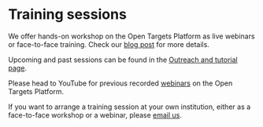 # Training sessions

We offer hands-on workshop on the Open Targets Platform as live webinars or face-to-face training. Check our [blog post](https://blog.opentargets.org/outreach-in-open-targets-supercharge-your-target-id-skills/) for more details. 

Upcoming and past sessions can be found in the [Outreach and tutorial page](https://www.targetvalidation.org/outreach). 

Please head to YouTube for previous recorded [webinars](https://www.youtube.com/watch?v=vH2-8B7JqXE&list=PLncWVtwSXtqb8PyL6-ENSCuqP7_4Aj5BE) on the Open Targets Platform.

If you want to arrange a training session at your own institution, either as a face-to-face workshop or a webinar, please [email us](mailto:support@targetvalidation.org).



